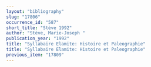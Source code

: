 ```yaml
---
layout: "bibliography"
slug: "17806"
occurrence_id: "587"
short_title: "Stève 1992"
author: "Stève, Marie-Joseph "
publication_year: "1992"
title: "Syllabaire Elamite: Histoire et Paleographie"
title: "Syllabaire Elamite: Histoire et Paleographie"
previous_item: "17809"
---
```

